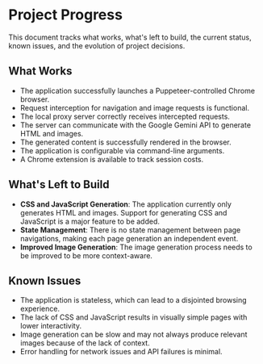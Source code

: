 # Project Progress

This document tracks what works, what's left to build, the current status, known issues, and the evolution of project decisions.

## What Works

- The application successfully launches a Puppeteer-controlled Chrome browser.
- Request interception for navigation and image requests is functional.
- The local proxy server correctly receives intercepted requests.
- The server can communicate with the Google Gemini API to generate HTML and images.
- The generated content is successfully rendered in the browser.
- The application is configurable via command-line arguments.
- A Chrome extension is available to track session costs.

## What's Left to Build

- **CSS and JavaScript Generation**: The application currently only generates HTML and images. Support for generating CSS and JavaScript is a major feature to be added.
- **State Management**: There is no state management between page navigations, making each page generation an independent event.
- **Improved Image Generation**: The image generation process needs to be improved to be more context-aware.

## Known Issues

- The application is stateless, which can lead to a disjointed browsing experience.
- The lack of CSS and JavaScript results in visually simple pages with lower interactivity.
- Image generation can be slow and may not always produce relevant images because of the lack of context.
- Error handling for network issues and API failures is minimal.
